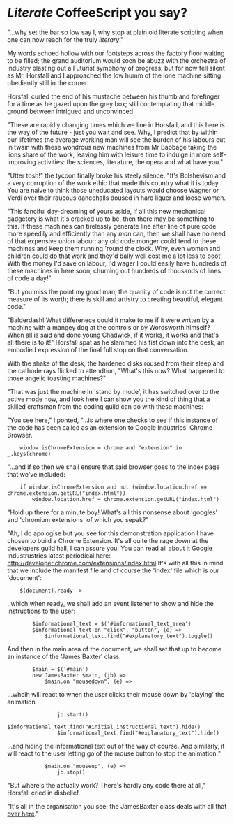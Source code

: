 _Literate_ CoffeeScript you say?
================================

"...why set the bar so low say I, why stop at plain old literate scripting 
when one can now reach for the truly _literary_."

My words echoed hollow with our footsteps across the factory floor waiting to 
be filled; the grand auditorium would soon be abuzz with the orchestra of 
industry blasting out a Futurist symphony of progress, but for now fell silent 
as Mr. Horsfall and I approached the low humm of the lone machine sitting 
obediently still in the corner.

Horsfall curled the end of his mustache between his thumb and forefinger for a 
time as he gazed upon the grey box; still contemplating that middle ground 
between intrigued and unconvinced.

"These are rapidly changing times which we line in Horsfall, and this here is 
the way of the future - just you wait and see. Why, I predict that by within 
our lifetimes the average working man will see the burden of his labours cut 
in twain with these wondrous new machines from Mr Babbage taking the lions 
share of the work, leaving him with leisure time to indulge in more 
self-improving activities: the sciences, literature, the opera and what have 
you."

"Utter tosh!" the tycoon finally broke his steely silence. "It's Bolshevism 
and a very corruption of the work ethic that made this country what it is 
today. You are naive to think those uneducated layouts would choose Wagner or 
Verdi over their raucous dancehalls doused in hard liquer and loose women.

"This fanciful day-dreaming of yours aside, if all this new mechanical 
gadgetery is what it's cracked up to be, then there may be something to this. 
If these machines can tirelessly generate line after line of pure code more 
speedily and efficiently than any _man_ can, then we shall have no need of 
that expensive union labour; any old code monger could tend to these machines 
and keep them running 'round the clock. Why, even women and children could do 
that work and they'd bally well cost me a lot less to boot! With the money I'd 
save on labour, I'd wager I could easily have hundreds of these machines in 
here soon, churning out hundreds of thousands of lines of code a day!"

"But you miss the point my good man, the quanity of code is not the correct 
measure of its worth; there is skill and artistry to creating beautiful, 
elegant code."

"Balderdash! What differenece could it make to me if it were wrtten by a 
machine with a mangey dog at the controls or by Wordsworth himself? When all 
is said and done young Chadwick, if it works, it works and that's all there is 
to it!" Horsfall spat as he slammed his fist down into the desk, an embodied 
expression of the final full stop on that conversation.

With the shake of the desk, the hardened disks roused from their sleep and the 
cathode rays flicked to attendtion, "What's this now? What happened to those 
angelic toasting machines?"

"That was just the machine in 'stand by mode', it has switched over to the 
active mode now, and look here I can show you the kind of thing that a skilled 
craftsman from the coding guild can do with these machines:

"You see here," I ponted, "...is where one checks to see if this instance of 
the code has been called as an extension to Google Industries' Chrome Browser.

		window.isChromeExtension = chrome and "extension" in _.keys(chrome)

"...and if so then we shall ensure that said browser goes to the index page 
that we've included:

		if window.isChromeExtension and not (window.location.href == chrome.extension.getURL("index.html"))
			window.location.href = chrome.extension.getURL("index.html")

"Hold up there for a minute boy! What's all this nonsense about 'googles' and 
'chromium extensions' of which you sepak?"

"Ah, I do apologise but you see for this demonstration application I have 
chosen to build a Chrome Extension. It's all quite the rage down at the 
developers guild hall, I can assure you. You can read all about it Google 
Industrustries latest periodical here:
http://developer.chrome.com/extensions/index.html
It's with all this in mind that we include the manifest file and of course the 
'index' file which is our 'document':

		$(document).ready ->

..which when ready, we shall add an event listener to show and hide the 
instructions to the user:

			$informational_text = $('#informational_text_area')
			$informational_text.on "click", "button", (e) =>
				$informational_text.find("#explanatory_text").toggle()

And then in the main area of the document, we shall set that up to become an 
instance of the 'James Baxter' class:

			$main = $('#main')
			new JamesBaxter $main, (jb) =>
				$main.on "mousedown", (e) =>

...whcih will react to when the user clicks their mouse down by 'playing' the 
animation

					jb.start()
					$informational_text.find("#initial_instructional_text").hide()
					$informational_text.find("#explanatory_text").hide()

...and hiding the informational text out of the way of course.
And similarly, it will react to the user letting go of the mouse button to 
stop the animation:"

				$main.on "mouseup", (e) =>
					jb.stop()

"But where's the actually work? There's hardly any code there at all," 
Horsfall cried in disbelief.

"It's all in the organisation you see; the JamesBaxter class deals with all 
that [over here](JamesBaxter.coffee.md)."
